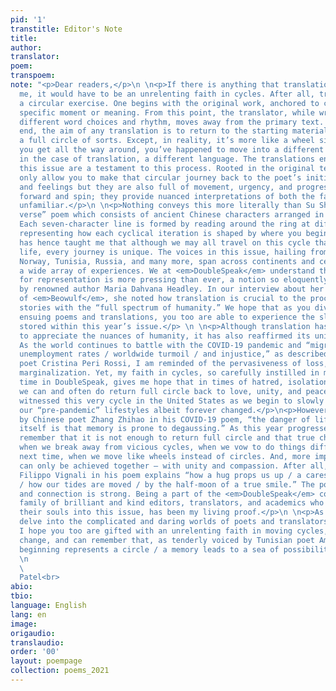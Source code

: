 ```yaml
---
pid: '1'
transtitle: Editor's Note
title:
author:
translator:
poem:
transpoem:
note: "<p>Dear readers,</p>\n \n<p>If there is anything that translation has given
  me, it would have to be an unrelenting faith in cycles. After all, translation is
  a circular exercise. One begins with the original work, anchored to conveying a
  specific moment or meaning. From this point, the translator, while wrestling with
  different word choices and rhythm, moves away from the primary text. Yet, in the
  end, the aim of any translation is to return to the starting material, creating
  a full circle of sorts. Except, in reality, it’s more like a wheel since every time
  you get all the way around, you’ve happened to move into a different moment, or
  in the case of translation, a different language. The translations encompassed in
  this issue are a testament to this process. Rooted in the original texts, they not
  only allow you to make that circular journey back to the poet’s initial thoughts
  and feelings but they are also full of movement, urgency, and progress. They rotate
  forward and spin; they provide nuanced interpretations of both the familiar and
  unfamiliar.</p>\n \n<p>Nothing conveys this more literally than Su Shi’s “chain
  verse” poem which consists of ancient Chinese characters arranged in a “circle.”
  Each seven-character line is formed by reading around the ring at different points,
  representing how each cyclical iteration is shaped by where you begin and end. Translation
  has hence taught me that although we may all travel on this cycle that is time and
  life, every journey is unique. The voices in this issue, hailing from Thailand,
  Norway, Tunisia, Russia, and many more, span across continents and centuries, presenting
  a wide array of experiences. We at <em>DoubleSpeak</em> understand that this need
  for representation is more pressing than ever, a notion so eloquently dissected
  by renowned author Maria Dahvana Headley. In our interview about her feminist translation
  of <em>Beowulf</em>, she noted how translation is crucial to the process of telling
  stories with the “full spectrum of humanity.” We hope that as you dive into the
  ensuing poems and translations, you too are able to experience the slice of diversity
  stored within this year’s issue.</p> \n \n<p>Although translation has taught me
  to appreciate the nuances of humanity, it has also reaffirmed its universality.
  As the world continues to battle with the COVID-19 pandemic and “migraines and /
  unemployment rates / worldwide turmoil / and injustice,” as described by Uruguayan
  poet Cristina Peri Rossi, I am reminded of the pervasiveness of loss, death, and
  marginalization. Yet, my faith in cycles, so carefully instilled in me through my
  time in DoubleSpeak, gives me hope that in times of hatred, isolation, and fear,
  we can and often do return full circle back to love, unity, and peace.\nWe have
  witnessed this very cycle in the United States as we begin to slowly go back to
  our “pre-pandemic” lifestyles albeit forever changed.</p>\n<p>However, as noted
  by Chinese poet Zhang Zhihao in his COVID-19 poem, “the danger of life repeating
  itself is that memory is prone to degaussing.” As this year progresses, we must
  remember that it is not enough to return full circle and that true change only results
  when we break away from vicious cycles, when we vow to do things differently the
  next time, when we move like wheels instead of circles. And, more importantly, this
  can only be achieved together — with unity and compassion. After all, Italian poet
  Filippo Vignali in his poem explains “how a hug props us up / a caress heals us
  / how our tides are moved / by the half-moon of a true smile.” The power of empathy
  and connection is strong. Being a part of the <em>DoubleSpeak</em> community, a
  family of brilliant and kind editors, translators, and academics who have poured
  their souls into this issue, has been my living proof.</p>\n \n<p>As you, dear reader,
  delve into the complicated and daring worlds of poets and translators from all over,
  I hope you too are gifted with an unrelenting faith in moving cycles, in harmonious
  change, and can remember that, as tenderly voiced by Tunisian poet Amina Saïd, “each
  beginning represents a circle / a memory leads to a sea of possibilities.”</p>\n
  \n                                                                                                                                       <p>Sincerely,<br>
  \                                                                                                                              Heta
  Patel<br>                                                                                                                                  Editor-in-Chief</p>"
abio:
tbio:
language: English
lang: en
image:
origaudio:
translaudio:
order: '00'
layout: poempage
collection: poems_2021
---
```


